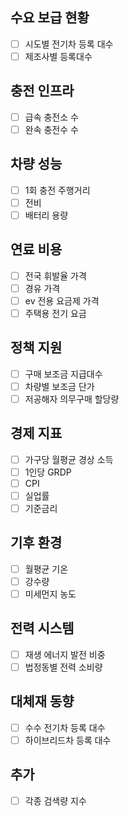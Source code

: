 ## 수요 보급 현황
- [ ] 시도별 전기차 등록 대수
- [ ] 제조사별 등록대수
## 충전 인프라
- [ ] 급속 충전소 수
- [ ] 완속 충전수 수
## 차량 성능
- [ ] 1회 충전 주행거리
- [ ] 전비
- [ ] 배터리 용량
## 연료 비용
- [ ] 전국 휘발율 가격
- [ ] 경유 가격
- [ ] ev 전용 요금제 가격
- [ ] 주택용 전기 요금
## 정책 지원
- [ ] 구매 보조금 지급대수
- [ ] 차량별 보조금 단가
- [ ] 저공해자 의무구매 할당량
## 경제 지표
- [ ] 가구당 월평균 경상 소득
- [ ] 1인당 GRDP
- [ ] CPI
- [ ] 실업률
- [ ] 기준금리
## 기후 환경
- [ ] 월평균 기온
- [ ] 강수량
- [ ] 미세먼지 농도
## 전력 시스템
- [ ] 재생 에너지 발전 비중
- [ ] 법정동별 전력 소비량
## 대체재 동향
- [ ] 수수 전기차 등록 대수
- [ ] 하이브리드차 등록 대수
## 추가
- [ ] 각종 검색량 지수
      
